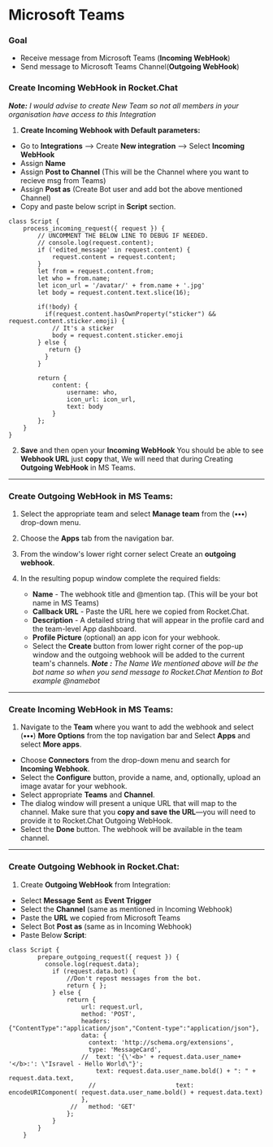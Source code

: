 # Microsoft Teams

### Goal

* Receive message from Microsoft Teams \(**Incoming WebHook**\)
* Send message to Microsoft Teams Channel\(**Outgoing WebHook**\)

### Create Incoming WebHook in Rocket.Chat

_**Note:** I would advise to create New Team so not all members in your organisation have access to this Integration_



1. **Create Incoming Webhook with Default parameters:**

* Go to **Integrations** --&gt; Create **New integration** --&gt; Select **Incoming WebHook**
* Assign **Name**
* Assign **Post to Channel** \(This will be the Channel where you want to recieve msg from Teams\)
* Assign **Post as** \(Create Bot user and add bot the above mentioned Channel\)
* Copy and paste below script in **Script** section.

```text
class Script {
    process_incoming_request({ request }) {
        // UNCOMMENT THE BELOW LINE TO DEBUG IF NEEDED.
        // console.log(request.content);
        if ('edited_message' in request.content) {
            request.content = request.content;
        }
        let from = request.content.from;
        let who = from.name;
        let icon_url = '/avatar/' + from.name + '.jpg'
        let body = request.content.text.slice(16);

        if(!body) {
          if(request.content.hasOwnProperty("sticker") && request.content.sticker.emoji) {
            // It's a sticker
            body = request.content.sticker.emoji
        } else {
           return {}
          }
        }

        return {
            content: {
                username: who,
                icon_url: icon_url,
                text: body
            }
        };
    }
}
```

2. **Save** and then open your **Incoming WebHook** You should be able to see **Webhook URL** just **copy** that, We will need that during Creating **Outgoing WebHook** in MS Teams.

---

### Create Outgoing WebHook in MS Teams:



1. Select the appropriate team and select **Manage team** from the \(**•••**\) drop-down menu.
2. Choose the **Apps** tab from the navigation bar.
3. From the window's lower right corner select Create an **outgoing webhook**.
4. In the resulting popup window complete the required fields:

   * **Name** - The webhook title and @mention tap. \(This will be your bot name in MS Teams\)
   * **Callback URL** - Paste the URL here we copied from Rocket.Chat.
   * **Description** - A detailed string that will appear in the profile card and the team-level App dashboard.
   * **Profile Picture** \(optional\) an app icon for your webhook.
   * Select the **Create** button from lower right corner of the pop-up window and the outgoing webhook will be added to the current team's channels. _**Note :**_ _The Name We mentioned above will be the bot name so when you send message to Rocket.Chat Mention to Bot example @namebot_

---

### Create Incoming WebHook in MS Teams:



1. Navigate to the **Team** where you want to add the webhook and select \(**•••**\) **More Options** from the top navigation bar and Select **Apps** and select **More apps**.

* Choose **Connectors** from the drop-down menu and search for **Incoming Webhook**.
* Select the **Configure** button, provide a name, and, optionally, upload an image avatar for your webhook.
* Select appropriate **Teams** and **Channel**.
* The dialog window will present a unique URL that will map to the channel. Make sure that you **copy and save the URL**—you will need to provide it to Rocket.Chat Outgoing WebHook.
* Select the **Done** button. The webhook will be available in the team channel.

---

### Create Outgoing Webhook in Rocket.Chat:



1. Create **Outgoing WebHook** from Integration:

* Select **Message Sent** as **Event Trigger**
* Select the **Channel** \(same as mentioned in Incoming Webhook\)
* Paste the **URL** we copied from Microsoft Teams
* Select Bot **Post as** \(same as in Incoming Webhook\)
* Paste Below **Script**:

```text
class Script {
        prepare_outgoing_request({ request }) {
          console.log(request.data);
            if (request.data.bot) {
                //Don't repost messages from the bot.
                return { };
            } else {
                return {
                    url: request.url,
                    method: 'POST',
                    headers: {"ContentType":"application/json","Content-type":"application/json"},
                    data: {
                      context: 'http://schema.org/extensions',
                      type: 'MessageCard',
                    //  text: '{\'<b>' + request.data.user_name+ '</b>:': \"Isravel - Hello World\"}';
						text: request.data.user_name.bold() + ": " + request.data.text,
                      //                      text: encodeURIComponent( request.data.user_name.bold() + request.data.text)
                    },
                 //   method: 'GET'
                };
            }
        }
    }
```


